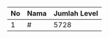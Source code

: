 | No | Nama            | Jumlah Level |
|----|-----------------|--------------|
| 1  | #    |    5728        |
